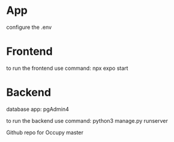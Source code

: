 # App

configure the .env

# Frontend
to run the frontend use command:
npx expo start

# Backend
database app:
pgAdmin4

to run the backend use command: 
python3 manage.py runserver


Github repo for Occupy
 master
